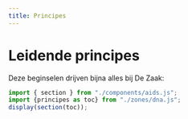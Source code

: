```yaml
---
title: Principes
---
```

# Leidende principes

Deze beginselen drijven bijna alles bij De Zaak:
~~~js
import { section } from "./components/aids.js";
import {principes as toc} from "./zones/dna.js";
display(section(toc));
~~~